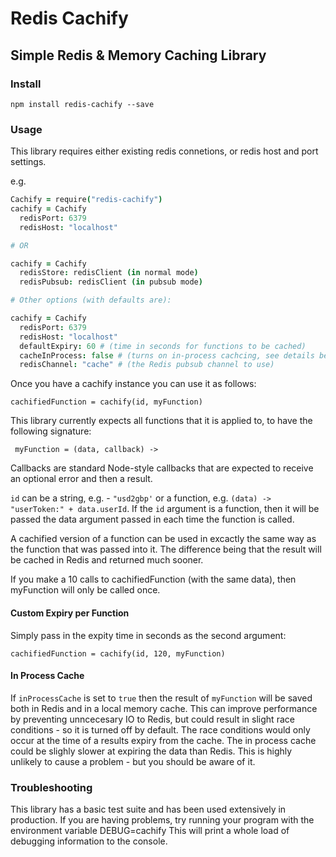 Redis Cachify
=============

## Simple Redis & Memory Caching Library

### Install

`npm install redis-cachify --save`

### Usage

This library requires either existing redis connetions, or redis host and port settings.

e.g.

```coffeescript
Cachify = require("redis-cachify")
cachify = Cachify
  redisPort: 6379
  redisHost: "localhost"

# OR

cachify = Cachify
  redisStore: redisClient (in normal mode)
  redisPubsub: redisClient (in pubsub mode)

# Other options (with defaults are):

cachify = Cachify
  redisPort: 6379
  redisHost: "localhost"
  defaultExpiry: 60 # (time in seconds for functions to be cached)
  cacheInProcess: false # (turns on in-process cachcing, see details below)
  redisChannel: "cache" # (the Redis pubsub channel to use)
```

Once you have a cachify instance you can use it as follows:

`cachifiedFunction = cachify(id, myFunction)`

This library currently expects all functions that it is applied to, to have the following signature:

` myFunction = (data, callback) ->`

Callbacks are standard Node-style callbacks that are expected to receive an optional error and then a result.

`id` can be a string, e.g. - `"usd2gbp'` or a function, e.g. `(data) -> "userToken:" + data.userId`. If the `id` argument is a function, then it will be passed the data argument passed in each time the function is called.

A cachified version of a function can be used in excactly the same way as the function that was passed into it.
The difference being that the result will be cached in Redis and returned much sooner.

If you make a 10 calls to cachifiedFunction (with the same data), then myFunction will only be called once.

#### Custom Expiry per Function

Simply pass in the expity time in seconds as the second argument:

`cachifiedFunction = cachify(id, 120, myFunction)`

#### In Process Cache

If `inProcessCache` is set to `true` then the result of `myFunction` will be saved both in Redis and in a local memory
cache. This can improve performance by preventing unncecesary IO to Redis, but could result in slight race conditions -
so it is turned off by default. The race conditions would only occur at the time of a results expiry from
the cache. The in process cache could be slighly slower at expiring the data than Redis. This is highly unlikely to
cause a problem - but you should be aware of it.


### Troubleshooting

This library has a basic test suite and has been used extensively in production.
If you are having problems, try running your program with the environment variable DEBUG=cachify
This will print a whole load of debugging information to the console.


